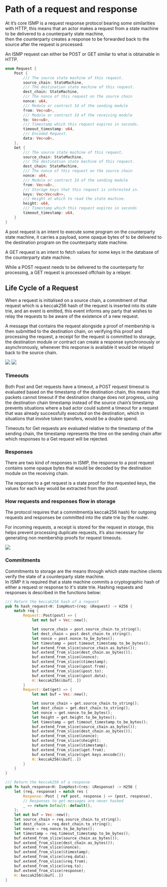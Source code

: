 # Path of a request and response

At it’s core ISMP is a request response protocol bearing some similarities with HTTP, this means that an actor makes a
request from a state machine to be delivered to a counterparty state machine,  
then the counterparty creates a response to be forwarded back to the source after the request is processed.

An ISMP request can either be POST or GET similar to what is obtainable in HTTP.

```rust
enum Request {
    Post {
        /// The source state machine of this request.
        source_chain: StateMachine,
        /// The destination state machine of this request.
        dest_chain: StateMachine,
        /// The nonce of this request on the source chain
        nonce: u64,
        /// Module or contract Id of the sending module
        from: Vec<u8>,
        /// Module or contract Id of the receiving module
        to: Vec<u8>,
        /// Timestamp which this request expires in seconds.
        timeout_timestamp: u64,
        /// Encoded Request.
        data: Vec<u8>,
    },
    Get {
        /// The source state machine of this request.
        source_chain: StateMachine,
        /// The destination state machine of this request.
        dest_chain: StateMachine,
        /// The nonce of this request on the source chain
        nonce: u64,
        /// Module or contract Id of the sending module
        from: Vec<u8>,
        /// Storage keys that this request is interested in.
        keys: Vec<Vec<u8>>,
        /// Height at which to read the state machine.
        height: u64,
        /// Timestamp which this request expires in seconds
        timeout_timestamp: u64,
    }
}
```

A post request is an intent to execute some program on the counterparty state machine, it carries a payload, some opaque
bytes of to be delivered to the destination program on the counterparty state machine.

A GET request is an intent to fetch values for some keys in the database of the counterparty state machine.

While a POST request needs to be delivered to the counterparty for processing, a GET request is processed offchain by a
relayer.

## Life Cycle of a Request

When a request is initialised on a source chain, a commitment of that request which is a keccak256 hash of the request
is inserted into its state trie, and an event is emitted, this event informs any party that wishes to relay the requests
to be aware of the existence of a new request.

A message that contains the request alongside a proof of membership is then submitted to the destination chain, on
verifying this proof and processing the request, a receipt for the request is committed to storage, the destination
module or contract can create a response synchronously or asynchronously, whenever this response is available it would
be relayed back to the source chain.

![](./assets/ismp_request.drawio.png)
![](./assets/get_request.drawio.png)

### Timeouts

Both Post and Get requests have a timeout, a POST request timeout is evaluated based on the timestamp of the destination
chain, this means that packets cannot timeout if the destination change does not progress, using the destination chain
timestamp instead of the source chain’s timestamp prevents situations where a bad actor could submit a timeout for a
request that was already successfully executed on the destination, which in situations that involve token transfers,
would be a double spend.

Timeouts for Get requests are evaluated relative to the timestamp of the sending chain, the timestamp represents the
time on the sending chain after which responses to a Get request will be rejected.

### Responses

There are two kind of responses in ISMP, the response to a post request contains some opaque bytes that would be decoded
by the destination module on the receiving chain.

The response to a get request is a state proof for the requested keys, the values for each key would be extracted from
the proof.

### How requests and responses flow in storage

The protocol requires that a commitment(a keccak256 hash) for outgoing requests and responses be committed into the
state trie by the router.

For incoming requests, a receipt is stored for the request in storage, this helps prevent processing duplicate
requests, it’s also necessary for generating non membership proofs for request timeouts.

![](./assets/storage_layout.drawio.png)

### Commitments

Commitments to storage are the means through which state machine clients verify the state of a counterparty state
machine.  
In ISMP it is required that a state machine commits a cryptographic hash of either a request or response to it's state
trie.
Hashing requests and responses is described in the functions below:  
```rust
/// Return the keccak256 hash of a request
pub fn hash_request<H: IsmpHost>(req: &Request) -> H256 {
    match req {
        Request::Post(post) => {
            let mut buf = Vec::new();

            let source_chain = post.source_chain.to_string();
            let dest_chain = post.dest_chain.to_string();
            let nonce = post.nonce.to_be_bytes();
            let timestamp = post.timeout_timestamp.to_be_bytes();
            buf.extend_from_slice(source_chain.as_bytes());
            buf.extend_from_slice(dest_chain.as_bytes());
            buf.extend_from_slice(&nonce);
            buf.extend_from_slice(&timestamp);
            buf.extend_from_slice(&post.from);
            buf.extend_from_slice(&post.to);
            buf.extend_from_slice(&post.data);
            H::keccak256(&buf[..])
        }
        Request::Get(get) => {
            let mut buf = Vec::new();

            let source_chain = get.source_chain.to_string();
            let dest_chain = get.dest_chain.to_string();
            let nonce = get.nonce.to_be_bytes();
            let height = get.height.to_be_bytes();
            let timestamp = get.timeout_timestamp.to_be_bytes();
            buf.extend_from_slice(source_chain.as_bytes());
            buf.extend_from_slice(dest_chain.as_bytes());
            buf.extend_from_slice(&nonce);
            buf.extend_from_slice(&height);
            buf.extend_from_slice(&timestamp);
            buf.extend_from_slice(&get.from);
            buf.extend_from_slice(&get.keys.encode());
            H::keccak256(&buf[..])
        }
    }
}

/// Return the keccak256 of a response
pub fn hash_response<H: IsmpHost>(res: &Response) -> H256 {
    let (req, response) = match res {
        Response::Post { ref post, response } => (post, response),
        // Responses to get messages are never hashed
        _ => return Default::default(),
    };
    let mut buf = Vec::new();
    let source_chain = req.source_chain.to_string();
    let dest_chain = req.dest_chain.to_string();
    let nonce = req.nonce.to_be_bytes();
    let timestamp = req.timeout_timestamp.to_be_bytes();
    buf.extend_from_slice(source_chain.as_bytes());
    buf.extend_from_slice(dest_chain.as_bytes());
    buf.extend_from_slice(&nonce);
    buf.extend_from_slice(&timestamp);
    buf.extend_from_slice(&req.data);
    buf.extend_from_slice(&req.from);
    buf.extend_from_slice(&req.to);
    buf.extend_from_slice(response);
    H::keccak256(&buf[..])
}
```
